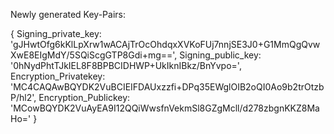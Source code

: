 Newly generated Key-Pairs:

{
    Signing_private_key: 'gJHwtOfg6kKlLpXrw1wACAjTrOcOhdqxXVKoFUj7nnjSE3J0+G1MmQgQvwXwE8EIgMdY/5SQiScgGTP8Gdi+mg==',
    Signing_public_key: '0hNydPhtTJkIEL8F8BPBCIDHWP+UkIknIBkz/BnYvpo=',
    Encryption_Privatekey: 'MC4CAQAwBQYDK2VuBCIEIFDAUxzzfi+DPq35EWglOIB2oQI0Ao9b2trOtzbP/hl2',
    Encryption_Publickey: 'MCowBQYDK2VuAyEA9I12QQiWwsfnVekmSl8GZgMcll/d278zbgnKKZ8MaHo='
}